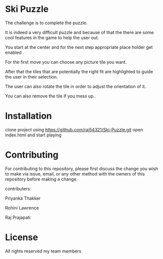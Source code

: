 # Ski Puzzle
The challenge is to complete the puzzle.

It is indeed a very difficult puzzle and because of that the there are some cool features in the game to help the user out.

You start at the center and for the next step appropriate place holder get enabled .

For the first move you can choose any picture tile you want.

After that the tiles that are potentially the right fit are highlighted to guide the user in their selection.

The user can also rotate the tile in order to adjust the orientation of it.

You can also remove the tile if you mess up..

# Installation
clone project using https://github.com/raj54321/Ski-Puzzle.git open index.html and start playing

# Contributing
For contributing to this repository, please first discuss the change you wish to make via issue, email, or any other method with the owners of this repository before making a change.

contributers:

Priyanka Thakker

Rohini Lawrence

Raj Prajapati
# License
All rights reserved my team members
